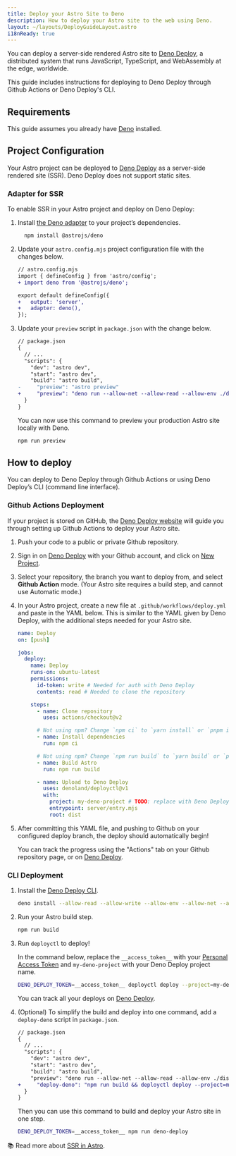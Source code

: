 ```yaml
---
title: Deploy your Astro Site to Deno
description: How to deploy your Astro site to the web using Deno.
layout: ~/layouts/DeployGuideLayout.astro
i18nReady: true
---
```


You can deploy a server-side rendered Astro site to [Deno Deploy](https://deno.com/deploy), a distributed system that runs JavaScript, TypeScript, and WebAssembly at the edge, worldwide.

This guide includes instructions for deploying to Deno Deploy through Github Actions or Deno Deploy's CLI.

## Requirements

This guide assumes you already have [Deno](https://deno.land/) installed.

## Project Configuration

Your Astro project can be deployed to [Deno Deploy](https://deno.com/deploy) as a server-side rendered site (SSR). Deno Deploy does not support static sites.

### Adapter for SSR

To enable SSR in your Astro project and deploy on Deno Deploy:

1. Install [the Deno adapter](https://github.com/withastro/astro/tree/main/packages/integrations/deno) to your project’s dependencies.

    ```bash
      npm install @astrojs/deno
    ```

1. Update your `astro.config.mjs` project configuration file with the changes below.

    ```diff
    // astro.config.mjs
    import { defineConfig } from 'astro/config';
    + import deno from '@astrojs/deno';

    export default defineConfig({
    +   output: 'server',
    +   adapter: deno(),
    });
    ```

1. Update your `preview` script in `package.json` with the change below.

    ```diff
    // package.json
    {
      // ...
      "scripts": {
        "dev": "astro dev",
        "start": "astro dev",
        "build": "astro build",
    -     "preview": "astro preview"
    +     "preview": "deno run --allow-net --allow-read --allow-env ./dist/server/entry.mjs"
      }
    }
    ```
    
    You can now use this command to preview your production Astro site locally with Deno.
    
    ```bash
    npm run preview
    ```

## How to deploy

You can deploy to Deno Deploy through Github Actions or using Deno Deploy’s CLI (command line interface).

### Github Actions Deployment

If your project is stored on GitHub, the [Deno Deploy website](https://dash.deno.com/) will guide you through setting up Github Actions to deploy your Astro site.

1. Push your code to a public or private Github repository.

1. Sign in on [Deno Deploy](https://dash.deno.com/) with your Github account, and click on [New Project](https://dash.deno.com).

1. Select your repository, the branch you want to deploy from, and select **Github Action** mode. (Your Astro site requires a build step, and cannot use Automatic mode.)
   
1. In your Astro project, create a new file at `.github/workflows/deploy.yml` and paste in the YAML below. This is similar to the YAML given by Deno Deploy, with the additional steps needed for your Astro site.

    ```yaml
    name: Deploy
    on: [push]

    jobs:
      deploy:
        name: Deploy
        runs-on: ubuntu-latest
        permissions:
          id-token: write # Needed for auth with Deno Deploy
          contents: read # Needed to clone the repository

        steps:
          - name: Clone repository
            uses: actions/checkout@v2

          # Not using npm? Change `npm ci` to `yarn install` or `pnpm i`
          - name: Install dependencies
            run: npm ci
    
          # Not using npm? Change `npm run build` to `yarn build` or `pnpm run build`
          - name: Build Astro
            run: npm run build

          - name: Upload to Deno Deploy
            uses: denoland/deployctl@v1
            with:
              project: my-deno-project # TODO: replace with Deno Deploy project name
              entrypoint: server/entry.mjs
              root: dist
    ```

1. After committing this YAML file, and pushing to Github on your configured deploy branch, the deploy should automatically begin!

   You can track the progress using the "Actions" tab on your Github repository page, or on [Deno Deploy](https://dash.deno.com).


### CLI Deployment

1. Install the [Deno Deploy CLI](https://deno.com/deploy/docs/deployctl).

    ```bash
    deno install --allow-read --allow-write --allow-env --allow-net --allow-run --no-check -r -f https://deno.land/x/deploy/deployctl.ts
    ```

1. Run your Astro build step.

    ```bash
    npm run build
    ```

1. Run `deployctl` to deploy!

   In the command below, replace the `__access_token__` with your [Personal Access Token](https://dash.deno.com/user/access-tokens) and `my-deno-project` with your Deno Deploy project name.

    ```bash
    DENO_DEPLOY_TOKEN=__access_token__ deployctl deploy --project=my-deno-project --no-static --include=./dist ./dist/server/entry.mjs
    ```
    
    You can track all your deploys on [Deno Deploy](https://dash.deno.com).

1. (Optional) To simplify the build and deploy into one command, add a `deploy-deno` script in `package.json`.

    ```diff
    // package.json
    {
      // ...
      "scripts": {
        "dev": "astro dev",
        "start": "astro dev",
        "build": "astro build",
        "preview": "deno run --allow-net --allow-read --allow-env ./dist/server/entry.mjs"
    +     "deploy-deno": "npm run build && deployctl deploy --project=my-deno-project --no-static --include=./dist ./dist/server/entry.mjs"
      }
    }
    ```
    
    Then you can use this command to build and deploy your Astro site in one step.
    
    ```bash
    DENO_DEPLOY_TOKEN=__access_token__ npm run deno-deploy
    ```


📚 Read more about [SSR in Astro](/en/guides/server-side-rendering/).

